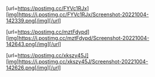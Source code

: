 [url=https://postimg.cc/FYVc1RJx][img]https://i.postimg.cc/FYVc1RJx/Screenshot-20221004-142339.png[/img][/url]


[url=https://postimg.cc/mztFdypd][img]https://i.postimg.cc/mztFdypd/Screenshot-20221004-142643.png[/img][/url]


[url=https://postimg.cc/xkszy45J][img]https://i.postimg.cc/xkszy45J/Screenshot-20221004-142626.png[/img][/url]
